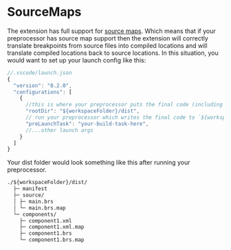 # SourceMaps

The extension has full support for [source maps](https://developer.mozilla.org/en-US/docs/Tools/Debugger/How_to/Use_a_source_map). Which means that if your preprocessor has source map support then the extension will correctly translate breakpoints from source files into compiled locations and will translate compiled locations back to source locations. In this situation, you would want to set up your launch config like this:

```javascript
//.vscode/launch.json
{
  "version": "0.2.0",
  "configurations": [
    {
      //this is where your preprocessor puts the final code (including source maps)
      "rootDir": "${workspaceFolder}/dist",
      // run your preprocessor which writes the final code to `${workspaceFolder}/dist` (including source maps)
      "preLaunchTask": "your-build-task-here",
      //...other launch args
    }
  ]
}
```

Your dist folder would look something like this after running your preprocessor.


```graphql
./${workspaceFolder}/dist/
  ├─ manifest
  ├─ source/
  │ ├─ main.brs
  │ └─ main.brs.map
  └─ components/
    ├─ component1.xml
    ├─ component1.xml.map
    ├─ component1.brs
    └─ component1.brs.map
```
